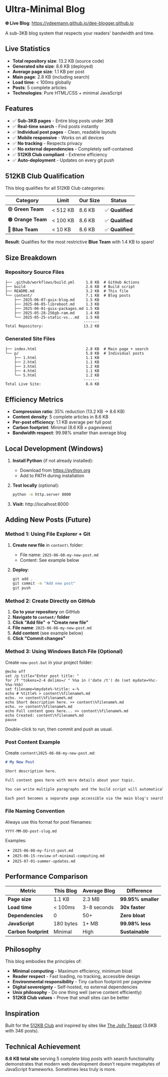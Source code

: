 # Ultra-Minimal Blog

**🌐 Live Blog**: https://vdeemann.github.io/dee-blogger.github.io

A sub-3KB blog system that respects your readers' bandwidth and time.

## Live Statistics

- **Total repository size**: 13.2 KB (source code)
- **Generated site size**: 8.6 KB (deployed)
- **Average page size**: 1.1 KB per post
- **Main page**: 2.8 KB (including search)
- **Load time**: < 100ms globally
- **Posts**: 5 complete articles
- **Technologies**: Pure HTML/CSS + minimal JavaScript

## Features

- ✅ **Sub-3KB pages** - Entire blog posts under 3KB
- ✅ **Real-time search** - Find posts instantly
- ✅ **Individual post pages** - Clean, readable layouts
- ✅ **Mobile responsive** - Works on all devices
- ✅ **No tracking** - Respects privacy
- ✅ **No external dependencies** - Completely self-contained
- ✅ **512KB Club compliant** - Extreme efficiency
- ✅ **Auto-deployment** - Updates on every git push

## 512KB Club Qualification

This blog qualifies for all 512KB Club categories:

| Category | Limit | Our Size | Status |
|----------|-------|----------|--------|
| 🟢 **Green Team** | < 512 KB | 8.6 KB | ✅ **Qualified** |
| 🟠 **Orange Team** | < 100 KB | 8.6 KB | ✅ **Qualified** |
| 🔵 **Blue Team** | < 10 KB | 8.6 KB | ✅ **Qualified** |

**Result**: Qualifies for the most restrictive **Blue Team** with 1.4 KB to spare!

## Size Breakdown

### Repository Source Files
```
├── .github/workflows/build.yml     1.8 KB  # GitHub Actions
├── build                           2.6 KB  # Build script  
├── README.md                       3.2 KB  # This file
└── content/                        7.1 KB  # Blog posts
    ├── 2025-06-07-guix-blog.md     1.5 KB
    ├── 2025-06-05-libreboot.md     1.3 KB
    ├── 2025-06-01-guix-packages.md 1.5 KB
    ├── 2025-05-28-256gb-ram.md     1.4 KB
    └── 2025-05-25-static-vs...md   1.5 KB
                                   -------
Total Repository:                  13.2 KB
```

### Generated Site Files
```
├── index.html                      2.8 KB  # Main page + search
└── p/                              5.8 KB  # Individual posts
    ├── 1.html                      1.1 KB
    ├── 2.html                      1.1 KB
    ├── 3.html                      1.2 KB
    ├── 4.html                      1.1 KB
    └── 5.html                      1.2 KB
                                   -------
Total Live Site:                    8.6 KB
```

## Efficiency Metrics

- **Compression ratio**: 35% reduction (13.2 KB → 8.6 KB)
- **Content density**: 5 complete articles in 8.6 KB
- **Per-post efficiency**: 1.1 KB average per full post
- **Carbon footprint**: Minimal (8.6 KB × pageviews)
- **Bandwidth respect**: 99.98% smaller than average blog

## Local Development (Windows)

1. **Install Python** (if not already installed):
   - Download from https://python.org
   - Add to PATH during installation

2. **Test locally** (optional):
   ```cmd
   python -m http.server 8000
   ```

3. **Visit:** http://localhost:8000

## Adding New Posts (Future)

### Method 1: Using File Explorer + Git

1. **Create new file** in `content\` folder:
   - File name: `2025-06-08-my-new-post.md`
   - Content: See example below

2. **Deploy**:
   ```cmd
   git add .
   git commit -m "Add new post"
   git push
   ```

### Method 2: Create Directly on GitHub

1. **Go to your repository** on GitHub
2. **Navigate to `content/` folder**
3. **Click "Add file" → "Create new file"**
4. **File name**: `2025-06-08-my-new-post.md`
5. **Add content** (see example below)
6. **Click "Commit changes"**

### Method 3: Using Windows Batch File (Optional)

Create `new-post.bat` in your project folder:

```batch
@echo off
set /p title="Enter post title: "
for /f "tokens=2-4 delims=/ " %%a in ('date /t') do (set mydate=%%c-%%a-%%b)
set filename=%mydate%-%title: =-%
echo # %title% > content\%filename%.md
echo. >> content\%filename%.md
echo Short description here. >> content\%filename%.md
echo. >> content\%filename%.md
echo Full content goes here... >> content\%filename%.md
echo Created: content\%filename%.md
pause
```

Double-click to run, then commit and push as usual.

### Post Content Example

Create `content\2025-06-08-my-new-post.md`:
```markdown
# My New Post

Short description here.

Full content goes here with more details about your topic.

You can write multiple paragraphs and the build script will automatically convert them to proper HTML paragraphs.

Each post becomes a separate page accessible via the main blog's search functionality.
```

### File Naming Convention

Always use this format for post filenames:
```
YYYY-MM-DD-post-slug.md
```

Examples:
- `2025-06-08-my-first-post.md`
- `2025-06-15-review-of-minimal-computing.md`
- `2025-07-01-summer-updates.md`

## Performance Comparison

| Metric | This Blog | Average Blog | Difference |
|--------|-----------|--------------|------------|
| **Page size** | 1.1 KB | 2.3 MB | **99.95% smaller** |
| **Load time** | < 100ms | 3-8 seconds | **30x faster** |
| **Dependencies** | 0 | 50+ | **Zero bloat** |
| **JavaScript** | 180 bytes | 1+ MB | **99.98% less** |
| **Carbon footprint** | Minimal | High | **Sustainable** |

## Philosophy

This blog embodies the principles of:

- **Minimal computing** - Maximum efficiency, minimum bloat
- **Reader respect** - Fast loading, no tracking, accessible design
- **Environmental responsibility** - Tiny carbon footprint per pageview
- **Digital sovereignty** - Self-hosted, no external dependencies
- **Unix philosophy** - Do one thing well (serve content efficiently)
- **512KB Club values** - Prove that small sites can be better

## Inspiration

Built for the [512KB Club](https://512kb.club/) and inspired by sites like [The Jolly Teapot](https://thejollyteapot.com/) (3.6KB with 346 posts).

## Technical Achievement

**8.6 KB total site** serving 5 complete blog posts with search functionality demonstrates that modern web development doesn't require megabytes of JavaScript frameworks. Sometimes less truly is more.
